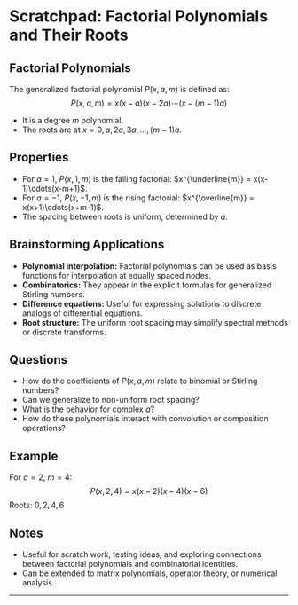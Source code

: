 # Scratchpad: Factorial Polynomials and Their Roots

## Factorial Polynomials

The generalized factorial polynomial $P(x, a, m)$ is defined as:
$$
P(x, a, m) = x(x - a)(x - 2a)\cdots(x - (m-1)a)
$$
- It is a degree $m$ polynomial.
- The roots are at $x = 0, a, 2a, 3a, \ldots, (m-1)a$.

## Properties

- For $a=1$, $P(x, 1, m)$ is the falling factorial: $x^{\underline{m}} = x(x-1)\cdots(x-m+1)$.
- For $a=-1$, $P(x, -1, m)$ is the rising factorial: $x^{\overline{m}} = x(x+1)\cdots(x+m-1)$.
- The spacing between roots is uniform, determined by $a$.

## Brainstorming Applications

- **Polynomial interpolation:** Factorial polynomials can be used as basis functions for interpolation at equally spaced nodes.
- **Combinatorics:** They appear in the explicit formulas for generalized Stirling numbers.
- **Difference equations:** Useful for expressing solutions to discrete analogs of differential equations.
- **Root structure:** The uniform root spacing may simplify spectral methods or discrete transforms.

## Questions

- How do the coefficients of $P(x, a, m)$ relate to binomial or Stirling numbers?
- Can we generalize to non-uniform root spacing?
- What is the behavior for complex $a$?
- How do these polynomials interact with convolution or composition operations?

## Example

For $a=2$, $m=4$:
$$
P(x, 2, 4) = x(x-2)(x-4)(x-6)
$$
Roots: $0, 2, 4, 6$

## Notes

- Useful for scratch work, testing ideas, and exploring connections between factorial polynomials and combinatorial identities.
- Can be extended to matrix polynomials, operator theory, or numerical analysis.

---

